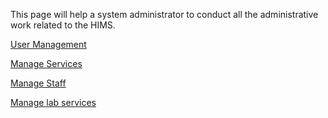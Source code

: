 This page will help a system administrator to conduct all the administrative work related to the HIMS.

[User Management](https://github.com/hmislk/hmis/wiki/User-Management)

[Manage Services](https://github.com/hmislk/hmis/wiki/Manage-Services)

[Manage Staff](https://github.com/hmislk/hmis/wiki/Manage-Staff)

[Manage lab services](https://github.com/hmislk/hmis/wiki/Manage-Lab-Services)
